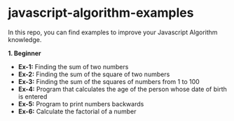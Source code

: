 # javascript-algorithm-examples
In this repo, you can find examples to improve your Javascript Algorithm knowledge.

**1. Beginner**
   -  **Ex-1:** Finding the sum of two numbers
   -  **Ex-2:** Finding the sum of the square of two numbers
   -  **Ex-3:** Finding the sum of the squares of numbers from 1 to 100
   -  **Ex-4:** Program that calculates the age of the person whose date of birth is entered
   -  **Ex-5:** Program to print numbers backwards
   -  **Ex-6:** Calculate the factorial of a number

